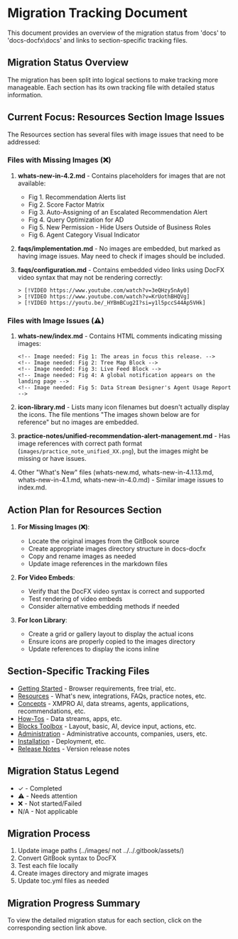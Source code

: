 # Migration Tracking Document

This document provides an overview of the migration status from 'docs' to 'docs-docfx\docs' and links to section-specific tracking files.

## Migration Status Overview

The migration has been split into logical sections to make tracking more manageable. Each section has its own tracking file with detailed status information.

## Current Focus: Resources Section Image Issues

The Resources section has several files with image issues that need to be addressed:

### Files with Missing Images (❌)
1. **whats-new-in-4.2.md** - Contains placeholders for images that are not available:
   - Fig 1. Recommendation Alerts list
   - Fig 2. Score Factor Matrix
   - Fig 3. Auto-Assigning of an Escalated Recommendation Alert
   - Fig 4. Query Optimization for AD
   - Fig 5. New Permission - Hide Users Outside of Business Roles
   - Fig 6. Agent Category Visual Indicator

2. **faqs/implementation.md** - No images are embedded, but marked as having image issues. May need to check if images should be included.

3. **faqs/configuration.md** - Contains embedded video links using DocFX video syntax that may not be rendering correctly:
   ```
   > [!VIDEO https://www.youtube.com/watch?v=3eQHzy5nAy0]
   > [!VIDEO https://www.youtube.com/watch?v=KrUothBHQVg]
   > [!VIDEO https://youtu.be/_HYBmBCug2I?si=y1l5pccS44Ap5VHk]
   ```

### Files with Image Issues (⚠️)
1. **whats-new/index.md** - Contains HTML comments indicating missing images:
   ```
   <!-- Image needed: Fig 1: The areas in focus this release. -->
   <!-- Image needed: Fig 2: Tree Map Block -->
   <!-- Image needed: Fig 3: Live Feed Block -->
   <!-- Image needed: Fig 4: A global notification appears on the landing page -->
   <!-- Image needed: Fig 5: Data Stream Designer's Agent Usage Report -->
   ```

2. **icon-library.md** - Lists many icon filenames but doesn't actually display the icons. The file mentions "The images shown below are for reference" but no images are embedded.

3. **practice-notes/unified-recommendation-alert-management.md** - Has image references with correct path format (`images/practice_note_unified_XX.png`), but the images might be missing or have issues.

4. Other "What's New" files (whats-new.md, whats-new-in-4.1.13.md, whats-new-in-4.1.md, whats-new-in-4.0.md) - Similar image issues to index.md.

## Action Plan for Resources Section

1. **For Missing Images (❌)**:
   - Locate the original images from the GitBook source
   - Create appropriate images directory structure in docs-docfx
   - Copy and rename images as needed
   - Update image references in the markdown files

2. **For Video Embeds**:
   - Verify that the DocFX video syntax is correct and supported
   - Test rendering of video embeds
   - Consider alternative embedding methods if needed

3. **For Icon Library**:
   - Create a grid or gallery layout to display the actual icons
   - Ensure icons are properly copied to the images directory
   - Update references to display the icons inline

## Section-Specific Tracking Files

- [Getting Started](tracking/getting-started-tracking.md) - Browser requirements, free trial, etc.
- [Resources](tracking/resources-tracking.md) - What's new, integrations, FAQs, practice notes, etc.
- [Concepts](tracking/concepts-tracking.md) - XMPRO AI, data streams, agents, applications, recommendations, etc.
- [How-Tos](tracking/how-tos-tracking.md) - Data streams, apps, etc.
- [Blocks Toolbox](tracking/blocks-toolbox-tracking.md) - Layout, basic, AI, device input, actions, etc.
- [Administration](tracking/administration-tracking.md) - Administrative accounts, companies, users, etc.
- [Installation](tracking/installation-tracking.md) - Deployment, etc.
- [Release Notes](tracking/release-notes-tracking.md) - Version release notes

## Migration Status Legend

- ✓ - Completed
- ⚠️ - Needs attention
- ❌ - Not started/Failed
- N/A - Not applicable

## Migration Process

1. Update image paths (../images/ not ../../.gitbook/assets/)
2. Convert GitBook syntax to DocFX
3. Test each file locally
4. Create images directory and migrate images
5. Update toc.yml files as needed

## Migration Progress Summary

To view the detailed migration status for each section, click on the corresponding section link above.

